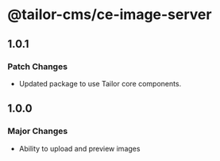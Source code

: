 # @tailor-cms/ce-image-server

## 1.0.1

### Patch Changes

- Updated package to use Tailor core components.

## 1.0.0

### Major Changes

- Ability to upload and preview images
